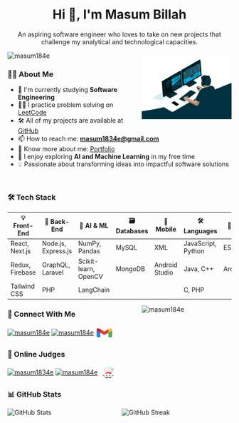 <!--<img align="center" src="https://github.com/masum184e/masum184e/blob/main/top_banner.jpg" />-->

<h1 align="center">Hi 👋, I'm Masum Billah</h1>
<p align="center">An aspiring software engineer who loves to take on new projects that challenge my analytical and technological capacities.</p>

<img src="https://komarev.com/ghpvc/?username=masum184e&label=Profile%20views&color=0e75b6&style=flat" alt="masum184e" />

<img align="right" height="auto" width="40%" src="https://github.com/masum184e/Masum184e/blob/main/coding.gif" />

### 👨‍💻 About Me
- 🏫 I'm currently studying **Software Engineering**  
- 👨‍💻 I practice problem solving on [LeetCode](https://leetcode.com/u/masum1834e/)  
- 🛠 All of my projects are available at [GitHub](https://github.com/masum184e)  
- 📫 How to reach me: **masum1834e@gmail.com**  
- 📄 Know more about me: [Portfolio](https://mdmasumbillah.vercel.app/)  
- 🧠 I enjoy exploring **AI and Machine Learning** in my free time  
- 💡 Passionate about transforming ideas into impactful software solutions

<br/>

### 🛠 Tech Stack
| 💡 Front-End    | 🔧 Back-End         | 🧠 AI & ML           | 🗃️ Databases | 📱 Mobile      | 🛠 Languages       | 🔌 IoT  |
| --------------- | ------------------- | -------------------- | ------------- | -------------- | ------------------ | ------- |
| React, Next.js  | Node.js, Express.js | NumPy, Pandas        | MySQL         | XML            | JavaScript, Python | ESP32   |
| Redux, Firebase | GraphQL, Laravel    | Scikit-learn, OpenCV | MongoDB       | Android Studio | Java, C++  | Arduino |
| Tailwind CSS    | PHP                 | LangChain            |               |                |           C, PHP          |         |

<img align="right" width="40%" src="https://github-readme-stats.vercel.app/api/top-langs/?username=masum184e&layout=compact&text_color=daf7dc&bg_color=151515" alt="masum184e" />

### 🤝 Connect With Me
<p>
  <a href="https://linkedin.com/in/masum184e" target="blank"><img align="center" src="https://raw.githubusercontent.com/rahuldkjain/github-profile-readme-generator/master/src/images/icons/Social/linked-in-alt.svg" alt="masum184e" height="30" width="40" /></a>
  <a href="https://fb.com/masum184e" target="blank"><img align="center" src="https://raw.githubusercontent.com/rahuldkjain/github-profile-readme-generator/master/src/images/icons/Social/facebook.svg" alt="masum184e" height="30" width="40" /></a>
    <a href="mailto:masum1834e@gmail.com" target="blank"><img align="center" src="https://github.com/masum184e/Masum184e/blob/main/icons/gmail.svg" alt="masum1834e" height="30" width="40" /></a>
</p>

### 🎯 Online Judges
<p>
    <a href="https://www.leetcode.com/masum1834e" target="blank"><img align="center" src="https://raw.githubusercontent.com/rahuldkjain/github-profile-readme-generator/master/src/images/icons/Social/leet-code.svg" alt="masum1834e" height="30" width="40" /></a>
    <a href="https://codeforces.com/profile/masum1834e" target="blank"><img align="center" src="https://raw.githubusercontent.com/rahuldkjain/github-profile-readme-generator/master/src/images/icons/Social/codeforces.svg" alt="masum184e" height="30" width="40" /></a>
   <a href="https://www.codechef.com/users/masum184e" target="blank"><img align="center" src="https://github.com/masum184e/Masum184e/blob/main/icons/codechef.svg" alt="masum1834e" height="30" width="40" /></a>
</p>

### 📊 GitHub Stats

<p>
  <img align="right" width="49%" src="https://github-readme-streak-stats.herokuapp.com/?user=masum184e&theme=default" alt="GitHub Streak" />
  <img width="48%" src="https://github-readme-stats.vercel.app/api?username=masum184e&show_icons=true&hide_border=true" alt="GitHub Stats" />
</p>
